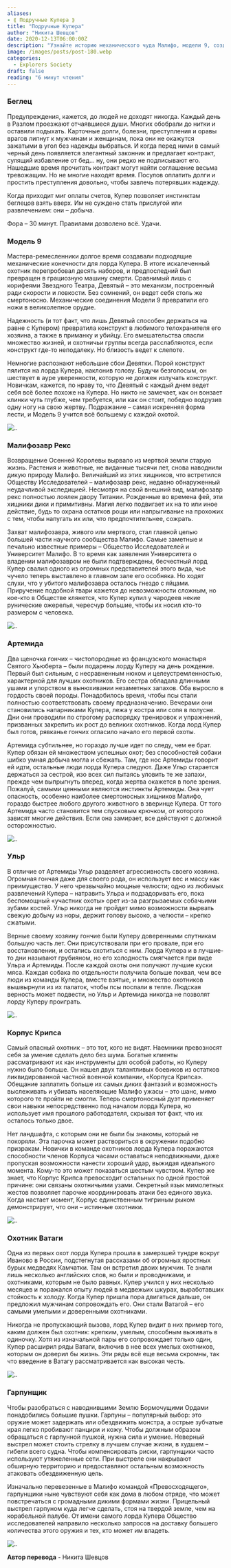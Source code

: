 ```yaml
---
aliases: 
- ⟪ Подручные Купера ⟫
title: "Подручные Купера"
author: "Никита Шевцов"
date: 2020-12-13T06:00:00Z
description: "Узнайте историю механического чуда Малифо, модели 9, созданной искусными мастерами для лорда Купера. Как телохранитель и убийца, надежность машины не имеет себе равных. Исследуйте опасный мир Малифо в этой увлекательной истории."
image: /images/posts/post-180.webp
categories:
  - Explorers Society
draft: false
reading: "6 минут чтения"
---
```


### Беглец

Предупреждения, кажется, до людей не доходят никогда. Каждый день в Разлом проезжают отчаявшиеся души. Многих обобрали до нитки и оставили подыхать. Карточные долги, болезни, преступления и оравы врагов липнут к мужчинам и женщинам, пока они не окажутся зажатыми в угол без надежды выбраться. И когда перед ними в самый черный день появляется элегантный законник и предлагает контракт, сулящий избавление от бед… ну, они редко не подписывают его. Нашедшие время прочитать контракт могут найти соглашение весьма тревожащим. Но не многие находят время. Посулов оплатить долги и простить преступления довольно, чтобы завлечь потерявших надежду.

Когда приходит миг оплаты счетов, Купер позволяет инстинктам беглецов взять вверх. Им не суждено стать прислугой или развлечением: они – добыча.

Фора – 30 минут. Правилами дозволено всё. Удачи.

### Модель 9

Мастера-ремесленники долгое время создавали подходящие механические конечности для лорда Купера. В итоге искалеченный охотник перепробовал десять наборов, и предпоследний был превращен в грациозную машину смерти. Сравнимый лишь с корифеями Звездного Театра, Девятый – это механизм, построенный ради скорости и ловкости. Без сомнений, он ведет себя столь же смертоносно. Механические соединения Модели 9 превратили его ножи в великолепное орудие.

Надежность (и тот факт, что лишь Девятый способен держаться на равне с Купером) превратила конструкт в любимого телохранителя его хозяина, а также в приманку и убийцу. Его вмешательства спасли множество жизней, и охотничьи группы всегда расслабляются, если конструкт где-то неподалеку. Но близость ведет к слепоте.

Немногие распознают небольшие сбои Девятки. Порой конструкт пялится на лорда Купера, наклонив голову. Будучи безголосым, он шествует в ауре уверенности, которую не должен излучать конструкт. Новичкам, кажется, по нраву то, что Девятый с каждый днем ведет себя всё более похоже на Купера. Но никто не замечает, как он вонзает клинки чуть глубже, чем требуется, или как он стоит, победно водрузив одну ногу на свою жертву. Подражание – самая искренняя форма лести, и Модель 9 учится всё большему с каждой охотой.

![..](/images/posts/post-180_img1.webp)


### Малифозавр Рекс

Возвращение Осенней Королевы вырвало из мертвой земли старую жизнь. Растения и животные, не виданные тысячи лет, снова наводнили дикую природу Малифо. Величайший из этих хищников, что встретился Обществу Исследователей – малифозавр рекс, недавно обнаруженный неудачливой экспедицией. Несмотря на свой внешний вид, малифозавр рекс полностью лоялен двору Титании. Рожденные во времена фей, эти хищники дики и примитивны. Магия легко подвигает их на то или иное действие, будь то охрана остатков рощи или напрыгивание на прохожих с тем, чтобы напугать их или, что предпочтительнее, сожрать.

Захват малифозавра, живого или мертвого, стал главной целью большей части научного сообщества Малифо. Самые заметные и печально известные примеры – Общество Исследователей и Университет Малифо. В то время как заявления Университета о владении малифозавром не были подтверждены, бесчестный лорд Купер свалил одного из огромных представителей этого вида, чье чучело теперь выставлено в главном зале его особняка. Но ходят слухи, что у убитого малифозавра осталось гнездо с яйцами. Приручение подобной твари кажется до невозможности сложным, но кое-кто в Обществе клянется, что Купер купил у чародеев некие рунические ожерелья, чересчур большие, чтобы их носил кто-то размером с человека.

![..](/images/posts/post-180_img2.webp)


### Артемида

Два щеночка гончих – чистопородные из французского монастыря Святого Хьюберта – были подарены лорду Куперу на день рождение. Первый был сильным, с несравненным нюхом и целеустремленностью, характерной для лучших охотников. Его сестра обладала длинными ушами и упорством в вынюхивании незаметных запахов. Оба выросло в гордость своей породы. Понадобилось время, чтобы псы стали полностью соответствовать своему предназначению. Вечерами они становились напарниками Купера, лежа у костра или сопя в полусне. Дни они проводили по строгому распорядку тренировок и упражнений, призванных закрепить их рост до великих охотников. Когда лорд Купер был готов, рявканье гончих огласило начало его первой охоты.

Артемида субтильнее, но гораздо лучше идет по следу, чем ее брат. Купер обязан ей множеством успешных охот; без способностей собаки шибко умная добыча могла и сбежать. Там, где нос Артемиды говорит ей идти, остальные люди лорда Купера следуют. Даже Ульр старается держаться за сестрой, изо всех сил пытаясь уловить те же запахи, прежде чем выпрыгнуть вперед, когда жертва окажется в поле зрения. Пожалуй, самыми ценными являются инстинкты Артемиды. Она чует опасность, особенно наиболее смертоносных хищников Малифо, гораздо быстрее любого другого животного в зверинце Купера. От того Артемида часто становится тем спусковым крючком, от которого зависят многие действия. Если она замирает, все действуют с должной осторожностью.

![..](/images/posts/post-180_img3.webp)


### Ульр

В отличие от Артемиды Ульр разделяет агрессивность своего хозяина. Огромная гончая даже для своего рода, он использует вес и массу как преимущество. У него чрезвычайно мощные челюсти; одно из любимых развлечений Купера – натравить Ульра и подзадоривать его, пока беспомощный «участник охоты» орет из-за разгрызаемых собачьими зубами костей. Ульр никогда не пройдет мимо возможности вырвать свежую добычу из норы, держит голову высоко, а челюсти – крепко сжатыми.

Верные своему хозяину гончие были Куперу доверенными спутникам большую часть лет. Они присутствовали при его провале, при его восстановлении, и остались охотиться с ним. Лорда Купера и в лучшие-то дни называют грубияном, но его холодность смягчается при виде Ульра и Артемиды. После каждой охоты они получают лучшие куски мяса. Каждая собака по отдельности получила больше похвал, чем все люди из команды Купера, вместе взятые, и множество охотников вышвырнули из их палаток, чтобы псы поспали в тепле. Людская верность может подвести, но Ульр и Артемида никогда не позволят лорду Куперу проиграть.

![..](/images/posts/post-180_img4.webp)


### Корпус Крипса

Самый опасный охотник – это тот, кого не видят. Наемники превозносят себя за умение сделать дело без шума. Богатые клиенты рассматривают их как инструменты для особой работы, но Куперу нужно было больше. Он нашел двух талантливых боевиков из остатков ликвидированной частной военной компании, «Корпуса Крипса». Обещание заплатить больше их самых диких фантазий и возможность выслеживать и убивать населяющие Малифо ужасы – это шанс, мимо которого те пройти не смогли. Теперь смертоносный дуэт применяет свои навыки непосредственно под началом лорда Купера, но использует имя прошлого работодателя, скрывая тот факт, что их осталось только двое.

Нет ландшафта, с которым они не были бы знакомы, который не покоряли. Эта парочка может раствориться в окружении подобно призракам. Новички в команде охотников лорда Купера поражаются способности членов Корпуса часами оставаться неподвижными, даже пропуская возможности нанести хороший удар, выжидая идеального момента. Кому-то это может показаться шестым чувством. Купер же знает, что Корпус Крипса превосходит остальных по одной простой причине: они связаны охотничьими узами. Секретный язык мимолетных жестов позволяет парочке координировать атаки без единого звука. Когда настает момент, Корпус единственным тигриным рыком демонстрирует, что они – истинные охотники.

![..](/images/posts/post-180_img5.webp)


### Охотник Ватаги

Одна из первых охот лорда Купера прошла в замерзшей тундре вокруг Иваново в России, подстегнутая рассказами об огромных яростных бурых медведях Камчатки. Там он встретил двоих мужчин. Те знали лишь несколько английских слов, но были и проводниками, и охотниками, которым не было равных. Купер учился у них несколько месяцев и поражался опыту людей в медвежьих шкурах, выработавших стойкость к холоду. Когда Купер пришла пора двигаться дальше, он предложил мужчинам сопровождать его. Они стали Ватагой – его самыми умелыми и доверенными охотниками.

Никогда не пропускающий вызова, лорд Купер видит в них пример того, каким должен был охотник: крепким, умелым, способным выживать в одиночку. Хотя из изначальной пары его сопровождает только один, Купер расширил ряды Ватаги, включив в нее всех умелых охотников, которым он доверил бы жизнь. Эти ряды всё еще весьма скромны, так что введение в Ватагу рассматривается как высокая честь.

![..](/images/posts/post-180_img6.webp)


### Гарпунщик

Чтобы разобраться с наводнившими Землю Бормочущими Ордами понадобились большие пушки. Гарпуны – популярный выбор: это оружие может задержать или обездвижить монстра, а острые зубчатые края легко пробивают панцири и кожу. Чтобы должным образом обращаться с гарпунной пушкой, нужна сила и умение. Неверный выстрел может стоить стрелку в лучшем случае жизни, в худшем – гибели всего судна. Чтобы компенсировать риски, гарпунщики часто используют утяжеленные сети. При выстреле они накрывают обширную территорию и предоставляют остальным возможность атаковать обездвиженную цель.

Изначально перевезенные в Малифо командой «Превосходящего», гарпунщики ныне чувствуют себя как дома в любом отряде, что может повстречаться с громадными дикими формами жизни. Прицельный выстрел гарпуном куда легче сделать, стоя на твердой земле, чем на корабельной палубе. От имени самого лорда Купера Общество исследователей направило несколько запросов на доставку большего количества этого оружия и тех, кто может им владеть.

![..](/images/posts/post-180_img7.webp)


**Автор перевода** - Никита Шевцов